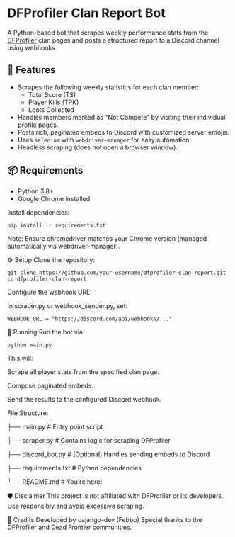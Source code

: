 # DFProfiler Clan Report Bot

A Python-based bot that scrapes weekly performance stats from the [DFProfiler](https://www.dfprofiler.com/) clan pages and posts a structured report to a Discord channel using webhooks.

## 🚀 Features

- Scrapes the following weekly statistics for each clan member:
  - Total Score (TS)
  - Player Kills (TPK)
  - Loots Collected
- Handles members marked as "Not Compete" by visiting their individual profile pages.
- Posts rich, paginated embeds to Discord with customized server emojis.
- Uses `selenium` with `webdriver-manager` for easy automation.
- Headless scraping (does not open a browser window).
  
## 📦 Requirements

- Python 3.8+
- Google Chrome installed

Install dependencies:

```bash
pip install -r requirements.txt
```

Note: Ensure chromedriver matches your Chrome version (managed automatically via webdriver-manager).

⚙️ Setup
Clone the repository:
```
git clone https://github.com/your-username/dfprofiler-clan-report.git
cd dfprofiler-clan-report
```
Configure the webhook URL:

In scraper.py or webhook_sender.py, set:
```
WEBHOOK_URL = "https://discord.com/api/webhooks/..."
```

🧪 Running
Run the bot via:
```
python main.py
```
This will:

Scrape all player stats from the specified clan page.

Compose paginated embeds.

Send the results to the configured Discord webhook.

File Structure: 

├── main.py               # Entry point script

├── scraper.py            # Contains logic for scraping DFProfiler

├── discord_bot.py     # (Optional) Handles sending embeds to Discord

├── requirements.txt      # Python dependencies

└── README.md             # You're here!

🛡️ Disclaimer
This project is not affiliated with DFProfiler or its developers. Use responsibly and avoid excessive scraping.

🙌 Credits
Developed by cajango-dev (Febbo)
Special thanks to the DFProfiler and Dead Frontier communities.
